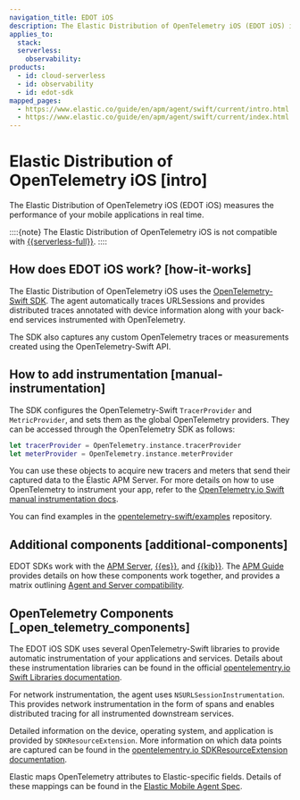 ```yaml
---
navigation_title: EDOT iOS
description: The Elastic Distribution of OpenTelemetry iOS (EDOT iOS) is an APM agent based on OpenTelemetry. It provides built-in tools and configurations to make the OpenTelemetry SDK work with Elastic using as little code as possible while fully leveraging the combined forces of Elasticsearch and Kibana for your iOS application.
applies_to:
  stack:
  serverless:
    observability:
products:
  - id: cloud-serverless
  - id: observability
  - id: edot-sdk
mapped_pages:
  - https://www.elastic.co/guide/en/apm/agent/swift/current/intro.html
  - https://www.elastic.co/guide/en/apm/agent/swift/current/index.html
---
```


# Elastic Distribution of OpenTelemetry iOS [intro]

The Elastic Distribution of OpenTelemetry iOS (EDOT iOS) measures the performance of your mobile applications in real time.

::::{note}
The Elastic Distribution of OpenTelemetry iOS is not compatible with [{{serverless-full}}](docs-content://deploy-manage/deploy/elastic-cloud/serverless.md).
::::

## How does EDOT iOS work? [how-it-works]

The Elastic Distribution of OpenTelemetry iOS uses the [OpenTelemetry-Swift SDK](https://github.com/open-telemetry/opentelemetry-swift). The agent automatically traces URLSessions and provides distributed traces annotated with device information along with your back-end services instrumented with OpenTelemetry.

The SDK also captures any custom OpenTelemetry traces or measurements created using the OpenTelemetry-Swift API.

## How to add instrumentation [manual-instrumentation]

The SDK configures the OpenTelemetry-Swift `TracerProvider` and `MetricProvider`, and sets them as the global OpenTelemetry providers. They can be accessed through the OpenTelemetry SDK as follows:

```swift
let tracerProvider = OpenTelemetry.instance.tracerProvider
let meterProvider = OpenTelemetry.instance.meterProvider
```

You can use these objects to acquire new tracers and meters that send their captured data to the Elastic APM Server. For more details on how to use OpenTelemetry to instrument your app, refer to the [OpenTelemetry.io Swift manual instrumentation docs](https://opentelemetry.io/docs/instrumentation/swift/manual).

You can find examples in the [opentelemetry-swift/examples](https://github.com/open-telemetry/opentelemetry-swift/tree/main/Examples) repository.

## Additional components [additional-components]

EDOT SDKs work with the [APM Server](docs-content://solutions/observability/apps/application-performance-monitoring-apm.md), [{{es}}](docs-content://get-started/index.md), and [{{kib}}](docs-content://get-started/the-stack.md). The [APM Guide](docs-content://solutions/observability/apps/application-performance-monitoring-apm.md) provides details on how these components work together, and provides a matrix outlining [Agent and Server compatibility](docs-content://solutions/observability/apps/apm-agent-compatibility.md).

## OpenTelemetry Components [_open_telemetry_components]

The EDOT iOS SDK uses several OpenTelemetry-Swift libraries to provide automatic instrumentation of your applications and services. Details about these instrumentation libraries can be found in the official [opentelementry.io Swift Libraries documentation](https://opentelemetry.io/docs/instrumentation/swift/libraries/).

For network instrumentation, the agent uses `NSURLSessionInstrumentation`. This provides network instrumentation in the form of spans and enables distributed tracing for all instrumented downstream services.

Detailed information on the device, operating system, and application is provided by `SDKResourceExtension`. More information on which data points are captured can be found in the  [opentelementry.io SDKResourceExtension documentation](https://opentelemetry.io/docs/instrumentation/swift/manual/#SDKResourceExtension).

Elastic maps OpenTelemetry attributes to Elastic-specific fields. Details of these mappings can be found in the [Elastic Mobile Agent Spec](https://github.com/elastic/apm/tree/main/specs/agents/mobile).

